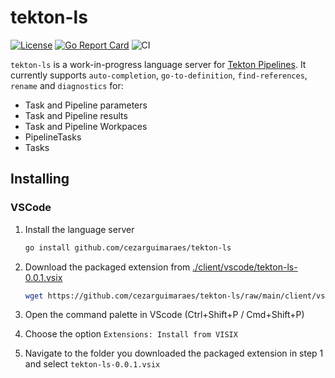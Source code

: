 # tekton-ls

[![License](https://img.shields.io/badge/License-Apache%202.0-blue.svg)](https://github.com/cezarguimaraes/tekton-ls/blob/main/LICENSE)
[![Go Report Card](https://goreportcard.com/badge/github.com/cezarguimaraes/tekton-ls)](https://goreportcard.com/report/github.com/cezarguimaraes/tekton-ls)
![CI](https://github.com/cezarguimaraes/tekton-ls/actions/workflows/go.yml/badge.svg)

`tekton-ls` is a work-in-progress language server for [Tekton Pipelines](https://github.com/tektoncd/pipeline).
It currently supports `auto-completion`, `go-to-definition`, `find-references`, `rename` and `diagnostics` for:

- Task and Pipeline parameters
- Task and Pipeline results
- Task and Pipeline Workpaces
- PipelineTasks
- Tasks

## Installing

### VSCode

1. Install the language server
    
    ```bash
    go install github.com/cezarguimaraes/tekton-ls
    ```
2. Download the packaged extension from [./client/vscode/tekton-ls-0.0.1.vsix](https://github.com/cezarguimaraes/tekton-ls/raw/main/client/vscode/tekton-ls-0.0.1.vsix)
    
    ```bash
    wget https://github.com/cezarguimaraes/tekton-ls/raw/main/client/vscode/tekton-ls-0.0.1.vsix
    ```
3. Open the command palette in VScode (Ctrl+Shift+P / Cmd+Shift+P)
4. Choose the option `Extensions: Install from VISIX`
5. Navigate to the folder you downloaded the packaged extension in step 1 and select `tekton-ls-0.0.1.vsix`

